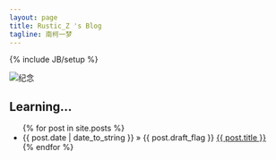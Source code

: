 ```yaml
---
layout: page
title: Rustic_Z 's Blog
tagline: 南柯一梦
---
```

{% include JB/setup %}

<head>
<style>
img {
  max-width:100%;
  -moz-box-sizing:border-box;
  box-sizing:border-box;
}
</style>
</head><!-- 图片屏幕自适应设置 -->
<img src="http://rustic.img-cn-qingdao.aliyuncs.com/beautifulPhoto/mmexport1467998694280.jpg@600w" alt="纪念"/>
<!-- ![纪念](http://rustic.img-cn-qingdao.aliyuncs.com/beautifulPhoto/mmexport1467998694280.jpg@600w)   -->

## Learning...   

<ul class="posts">
  {% for post in site.posts %}
    <li><span>{{ post.date | date_to_string }}</span> &raquo; {{ post.draft_flag }} <a href="{{ BASE_PATH }}{{ post.url }}">{{ post.title }}</a></li>
  {% endfor %}
</ul>
